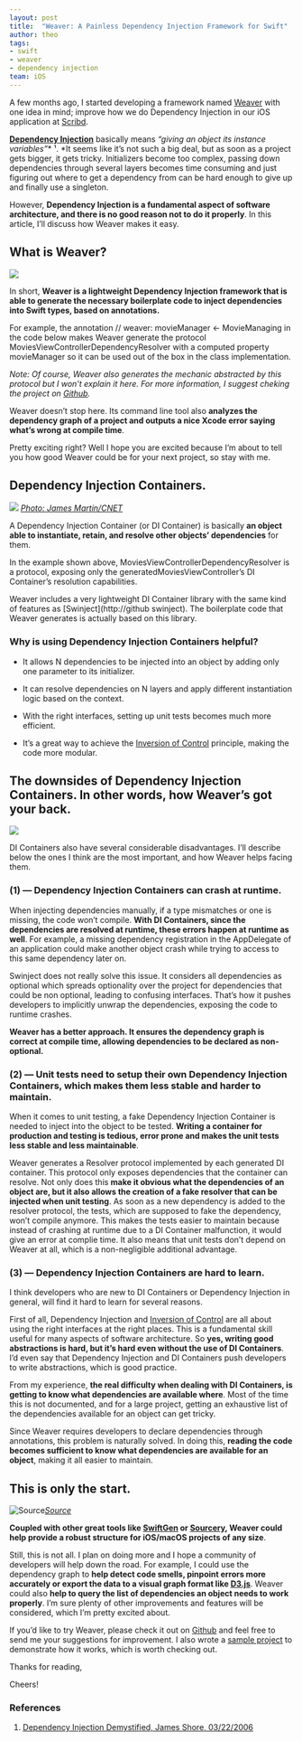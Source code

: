 ```yaml
---
layout: post
title:  "Weaver: A Painless Dependency Injection Framework for Swift"
author: theo
tags:
- swift
- weaver
- dependency injection
team: iOS
---
```


A few months ago, I started developing a framework named [Weaver](https://github.com/scribd/Weaver) with one idea in mind; improve how we do Dependency Injection in our iOS application at [Scribd](https://www.scribd.com).

**[Dependency Injection](https://en.wikipedia.org/wiki/Dependency_injection)** basically means *“giving an object its instance variables”** ¹. *It seems like it’s not such a big deal, but as soon as a project gets bigger, it gets tricky. Initializers become too complex, passing down dependencies through several layers becomes time consuming and just figuring out where to get a dependency from can be hard enough to give up and finally use a singleton.

However, **Dependency Injection is a fundamental aspect of software architecture, and there is no good reason not to do it properly**. In this article, I’ll discuss how Weaver makes it easy.

## What is Weaver?

![](https://cdn-images-1.medium.com/max/2000/1*H6AKytS1L0DD2prmvtTrSA.jpeg)

In short, **Weaver is a lightweight Dependency Injection framework that is able to generate the necessary boilerplate code to inject dependencies into Swift types, based on annotations.**

For example, the annotation // weaver: movieManager <- MovieManaging in the code below makes Weaver generate the protocol MoviesViewControllerDependencyResolver with a computed property movieManager so it can be used out of the box in the class implementation.

<script src="https://gist.github.com/trupin/c9f72645c001c754f759fadacb3edc37.js"></script>

*Note: Of course, Weaver also generates the mechanic abstracted by this protocol but I won’t explain it here. For more information, I suggest cheking the project on [Github](https://github.com/scribd/Weaver).*

Weaver doesn’t stop here. Its command line tool also **analyzes the dependency graph of a project and outputs a nice Xcode error saying what’s wrong at compile time**.

Pretty exciting right? Well I hope you are excited because I’m about to tell you how good Weaver could be for your next project, so stay with me.

## Dependency Injection Containers.

![](https://cdn-images-1.medium.com/max/2000/1*C0Dhdr0pkAs1ioFDRtfOFw.jpeg)
*[Photo: James Martin/CNET](https://www.cnet.com/pictures/amazons-automated-attendants-pictures/4/)*

A Dependency Injection Container (or DI Container) is basically **an object able to instantiate, retain, and resolve other objects’ dependencies** for them.

In the example shown above, MoviesViewControllerDependencyResolver is a protocol, exposing only the generatedMoviesViewController’s DI Container’s resolution capabilities.

Weaver includes a very lightweight DI Container library with the same kind of features as [Swinject](http://github swinject). The boilerplate code that Weaver generates is actually based on this library.

### Why is using Dependency Injection Containers helpful?

* It allows N dependencies to be injected into an object by adding only one parameter to its initializer.

* It can resolve dependencies on N layers and apply different instantiation logic based on the context.

* With the right interfaces, setting up unit tests becomes much more efficient.

* It’s a great way to achieve the [Inversion of Control](https://en.wikipedia.org/wiki/Inversion_of_control) principle, making the code more modular.

## The downsides of Dependency Injection Containers. In other words, how Weaver’s got your back.

![](https://cdn-images-1.medium.com/max/2000/1*zEW7Dr2ktR-0ONg3J0DMuQ.png)

DI Containers also have several considerable disadvantages. I’ll describe below the ones I think are the most important, and how Weaver helps facing them.

### (1) — Dependency Injection Containers can crash at runtime.

When injecting dependencies manually, if a type mismatches or one is missing, the code won’t compile. **With DI Containers, since the dependencies are resolved at runtime, these errors happen at runtime as well**. For example, a missing dependency registration in the AppDelegate of an application could make another object crash while trying to access to this same dependency later on.

Swinject does not really solve this issue. It considers all dependencies as optional which spreads optionality over the project for dependencies that could be non optional, leading to confusing interfaces. That’s how it pushes developers to implicitly unwrap the dependencies, exposing the code to runtime crashes.

**Weaver has a better approach. It ensures the dependency graph is correct at compile time, allowing dependencies to be declared as non-optional.**

### (2) — Unit tests need to setup their own Dependency Injection Containers, which makes them less stable and harder to maintain.

When it comes to unit testing, a fake Dependency Injection Container is needed to inject into the object to be tested. **Writing a container for production and testing is tedious, error prone and makes the unit tests less stable and less maintainable**.

Weaver generates a Resolver protocol implemented by each generated DI container. This protocol only exposes dependencies that the container can resolve. Not only does this **make it obvious what the dependencies of an object are, but it also allows the creation of a fake resolver that can be injected when unit testing**. As soon as a new dependency is added to the resolver protocol, the tests, which are supposed to fake the dependency, won’t compile anymore. This makes the tests easier to maintain because instead of crashing at runtime due to a DI Container malfunction, it would give an error at complie time. It also means that unit tests don’t depend on Weaver at all, which is a non-negligible additional advantage.

### (3) — Dependency Injection Containers are hard to learn.

I think developers who are new to DI Containers or Dependency Injection in general, will find it hard to learn for several reasons.

First of all, Dependency Injection and [Inversion of Control](https://en.wikipedia.org/wiki/Inversion_of_control) are all about using the right interfaces at the right places. This is a fundamental skill useful for many aspects of software architecture. So **yes, writing good abstractions is hard, but it’s hard even without the use of DI Containers**. I’d even say that Dependency Injection and DI Containers push developers to write abstractions, which is good practice.

From my experience, **the real difficulty when dealing with DI Containers, is getting to know what dependencies are available where**. Most of the time this is not documented, and for a large project, getting an exhaustive list of the dependencies available for an object can get tricky.

Since Weaver requires developers to declare dependencies through annotations, this problem is naturally solved. In doing this, **reading the code becomes sufficient to know what dependencies are available for an object**, making it all easier to maintain.

## This is only the start.

![[Source](https://salemnet.vo.llnwd.net/media/cms/CW/faith/34624-start-startover-startingline.1200w.tn.jpg)](https://cdn-images-1.medium.com/max/2400/1*YUgV-gA2IIUR9EJfimMpLw.jpeg)*[Source](https://salemnet.vo.llnwd.net/media/cms/CW/faith/34624-start-startover-startingline.1200w.tn.jpg)*

**Coupled with other great tools like [SwiftGen](https://github.com/SwiftGen/SwiftGen) or [Sourcery](https://github.com/krzysztofzablocki/Sourcery/tree/master/Sourcery), Weaver could help provide a robust structure for iOS/macOS projects of any size**.

Still, this is not all. I plan on doing more and I hope a community of developers will help down the road. For example, I could use the dependency graph to **help detect code smells, pinpoint errors more accurately or export the data to a visual graph format like [D3.js](https://d3js.org)**. Weaver could also **help to query the list of dependencies an object needs to work properly**. I’m sure plenty of other improvements and features will be considered, which I’m pretty excited about.

If you’d like to try Weaver, please check it out on [Github](https://github.com/scribd/Weaver) and feel free to send me your suggestions for improvement. I also wrote a [sample project](https://github.com/scribd/Weaver/tree/master/Sample) to demonstrate how it works, which is worth checking out.

Thanks for reading,

Cheers!

### References

1. [Dependency Injection Demystified, James Shore, 03/22/2006](http://www.jamesshore.com/Blog/Dependency-Injection-Demystified.html)
